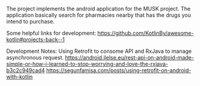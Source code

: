 The project implements the android application for the MUSK project.
The application basically search for pharmacies nearby that has the drugs you intend to purchase.


Some helpful links for development:
https://github.com/KotlinBy/awesome-kotlin#projects-back--1


Development Notes:
Using Retrofit to consome API and RxJava to manage asynchronous request.
https://android.jlelse.eu/rest-api-on-android-made-simple-or-how-i-learned-to-stop-worrying-and-love-the-rxjava-b3c2c949cad4
https://segunfamisa.com/posts/using-retrofit-on-android-with-kotlin